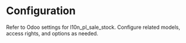 # Configuration

Refer to Odoo settings for l10n_pl_sale_stock. Configure related models, access rights, and options as needed.
